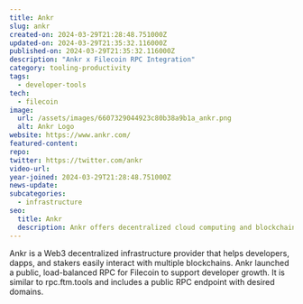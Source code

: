 ```yaml
---
title: Ankr
slug: ankr
created-on: 2024-03-29T21:28:48.751000Z
updated-on: 2024-03-29T21:35:32.116000Z
published-on: 2024-03-29T21:35:32.116000Z
description: "Ankr x Filecoin RPC Integration"
category: tooling-productivity
tags:
  - developer-tools
tech:
  - filecoin
image:
  url: /assets/images/6607329044923c80b38a9b1a_ankr.png
  alt: Ankr Logo
website: https://www.ankr.com/
featured-content:
repo:
twitter: https://twitter.com/ankr
video-url:
year-joined: 2024-03-29T21:28:48.751000Z
news-update:
subcategories:
  - infrastructure
seo:
  title: Ankr
  description: Ankr offers decentralized cloud computing and blockchain infrastructure.
---
```


Ankr is a Web3 decentralized infrastructure provider that helps developers, dapps, and stakers easily interact with multiple blockchains. Ankr launched a public, load-balanced RPC for Filecoin to support developer growth. It is similar to rpc.ftm.tools and includes a public RPC endpoint with desired domains.
